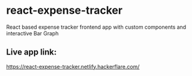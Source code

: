 # react-expense-tracker
React based expense tracker frontend app with custom components and interactive Bar Graph

## Live app link:
https://react-expense-tracker.netlify.hackerflare.com/
